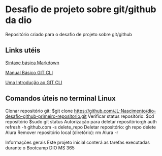 # Desafio de projeto sobre git/github da dio
Repositório criado para o desafio de projeto sobre git/github

## Links utéis
[Sintaxe básica Markdown](https://www.markdownguide.org/basic-syntax/)

[Manual Básico GIT CLI](https://docs.github.com/pt/github-cli/github-cli/github-cli-reference)

[Uma Introdução ao GIT CLI](https://petcomputacaoufrgs.github.io/intro-ao-git/o-que-eh.html)


## Comandos úteis no terminal Linux
Clonar repositório git: $git clone https://github.com/JL-Nascimento/dio-desafio-github-primeiro-repositorio.git
Verificar status repositório: $cd repositório $sudo git status
Autorização para deletar repositório:gh auth refresh -h github.com -s delete_repo
Deletar repositório:  gh repo delete Alura
Remover repositório local (diretório): rm Alura -r

Informações gerais
Este projeto inicial conterá as tarefas executadas durante o Bootcamp DIO MS 365

